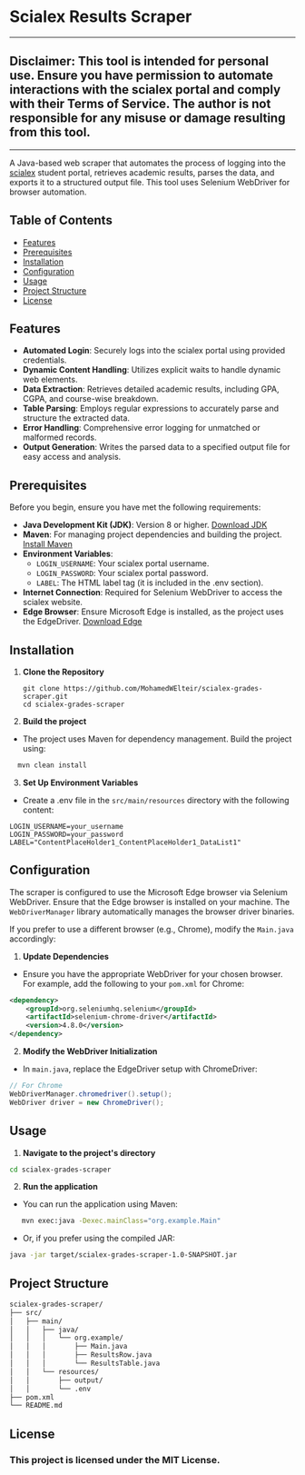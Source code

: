 # Scialex Results Scraper

---

## Disclaimer: This tool is intended for personal use. Ensure you have permission to automate interactions with the scialex portal and comply with their Terms of Service. The author is not responsible for any misuse or damage resulting from this tool.

---

A Java-based web scraper that automates the process of logging into the [scialex](https://www.scialex.org/) student portal, retrieves academic results, parses the data, and exports it to a structured output file. This tool uses Selenium WebDriver for browser automation.

## Table of Contents

- [Features](#features)
- [Prerequisites](#prerequisites)
- [Installation](#installation)
- [Configuration](#configuration)
- [Usage](#usage)
- [Project Structure](#project-structure)
- [License](#license)


## Features

- **Automated Login**: Securely logs into the scialex portal using provided credentials.
- **Dynamic Content Handling**: Utilizes explicit waits to handle dynamic web elements.
- **Data Extraction**: Retrieves detailed academic results, including GPA, CGPA, and course-wise breakdown.
- **Table Parsing**: Employs regular expressions to accurately parse and structure the extracted data.
- **Error Handling**: Comprehensive error logging for unmatched or malformed records.
- **Output Generation**: Writes the parsed data to a specified output file for easy access and analysis.

## Prerequisites

Before you begin, ensure you have met the following requirements:

- **Java Development Kit (JDK)**: Version 8 or higher. [Download JDK](https://www.oracle.com/java/technologies/javase-jdk11-downloads.html)
- **Maven**: For managing project dependencies and building the project. [Install Maven](https://maven.apache.org/install.html)
- **Environment Variables**:
    - `LOGIN_USERNAME`: Your scialex portal username.
    - `LOGIN_PASSWORD`: Your scialex portal password.
    - `LABEL`: The HTML label tag (it is included in the .env section).
- **Internet Connection**: Required for Selenium WebDriver to access the scialex website.
- **Edge Browser**: Ensure Microsoft Edge is installed, as the project uses the EdgeDriver. [Download Edge](https://www.microsoft.com/edge)

## Installation

1. **Clone the Repository**

   ```shell
   git clone https://github.com/MohamedWElteir/scialex-grades-scraper.git
   cd scialex-grades-scraper
   ```
2. **Build the project**

- The project uses Maven for dependency management. Build the project using:
```bash
  mvn clean install
```
3. **Set Up Environment Variables**

- Create a .env file in the `src/main/resources` directory with the following content:
```dotenv
LOGIN_USERNAME=your_username
LOGIN_PASSWORD=your_password
LABEL="ContentPlaceHolder1_ContentPlaceHolder1_DataList1"
```

## Configuration

The scraper is configured to use the Microsoft Edge browser via Selenium WebDriver. Ensure that the Edge browser is installed on your machine. The `WebDriverManager` library automatically manages the browser driver binaries.

If you prefer to use a different browser (e.g., Chrome), modify the `Main.java` accordingly:

1. **Update Dependencies**

- Ensure you have the appropriate WebDriver for your chosen browser. For example, add the following to your `pom.xml` for Chrome:
```xml
<dependency>
    <groupId>org.seleniumhq.selenium</groupId>
    <artifactId>selenium-chrome-driver</artifactId>
    <version>4.8.0</version>
</dependency>
```
2. **Modify the WebDriver Initialization**
- In `main.java`, replace the EdgeDriver setup with ChromeDriver:
```java
// For Chrome
WebDriverManager.chromedriver().setup();
WebDriver driver = new ChromeDriver();
```
## Usage

1. **Navigate to the project's directory**
```bash
cd scialex-grades-scraper
```
2. **Run the application**
- You can run the application using Maven:
```bash
   mvn exec:java -Dexec.mainClass="org.example.Main"
```
- Or, if you prefer using the compiled JAR:

```bash
java -jar target/scialex-grades-scraper-1.0-SNAPSHOT.jar
```

## Project Structure

```html
scialex-grades-scraper/
├── src/
│   ├── main/
│   │   ├── java/
│   │   │   └── org.example/
│   │   │       ├── Main.java
│   │   │       ├── ResultsRow.java
│   │   │       └── ResultsTable.java
│   │   └── resources/
│   │       ├── output/
│   │       └── .env
├── pom.xml
└── README.md
```

## License
### This project is licensed under the MIT License.
